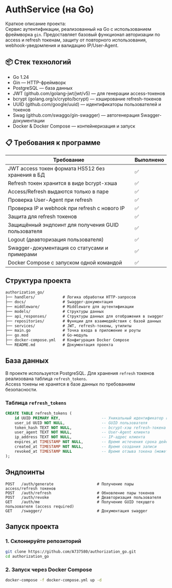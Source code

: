 # AuthService (на Go)

Краткое описание проекта:  
Сервис аутентификации, реализованный на Go с использованием фреймворка `gin`. Предоставляет базовый функционал авторизации по access и refresh токенам, защиту от повторного использования, webhook-уведомления и валидацию IP/User-Agent.

## 📦 Стек технологий

- Go 1.24
- Gin — HTTP-фреймворк
- PostgreSQL — база данных
- JWT (github.com/golang-jwt/jwt/v5) — для генерации access-токенов
- bcrypt (golang.org/x/crypto/bcrypt) — хэширование refresh-токенов
- UUID (github.com/google/uuid) — идентификаторы пользователей и токенов
- Swag (github.com/swaggo/gin-swagger) — автогенерация Swagger-документации
- Docker & Docker Compose — контейнеризация и запуск

## 📋 Требования к программе

| Требование | Выполнено |
|-----------|-----------|
| JWT access токен формата HS512 без хранения в БД | ✅ |
| Refresh токен хранится в виде bcrypt-хэша | ✅ |
| Access/Refresh выдаются только в паре | ✅ |
| Проверка User-Agent при refresh | ✅ |
| Проверка IP и webhook при refresh с нового IP | ✅ |
| Защита для refresh токенов | ✅ |
| Защищённый эндпоинт для получения GUID пользователя | ✅ |
| Logout (деавторизация пользователя) | ✅ |
| Swagger-документация со статусами и примерами | ✅ |
| Docker Compose с запуском одной командой | ✅ |

## Структура проекта
```txt
authorization_go/
├── handlers/            # Логика обработки HTTP-запросов
├── docs/                # Swagger-документация
├── middleware/          # Middleware для аутентификации 
├── models/              # Структуры данных 
├── api_responses/       # Структуры данных для отображения в swagger
├── repositories/        # Функции для взаимодействия с базой данных
├── services/            # JWT, refresh-токены, утилиты
├── main.go              # Точка входа в приложение и роуты
├── go.mod               # Go-модуль
├── docker-compose.yml   # Конфигурация Docker Compose
└── README.md            # Документация проекта
```

## База данных

В проекте используется PostgreSQL. Для хранения `refresh` токенов реализована таблица `refresh_tokens`.  
Access токены не хранятся в базе данных по требованиям безопасности.

### Таблица `refresh_tokens`

```sql
CREATE TABLE refresh_tokens (
    id UUID PRIMARY KEY,                  -- Уникальный идентификатор refresh-токена
    user_id UUID NOT NULL,                -- GUID пользователя
    token_hash TEXT NOT NULL,             -- bcrypt-хэш refresh-токена
    user_agent TEXT NOT NULL,             -- User-Agent клиента
    ip_address TEXT NOT NULL,             -- IP-адрес клиента
    expires_at TIMESTAMP NOT NULL,        -- Время истечения срока действия токена
    created_at TIMESTAMP NOT NULL,        -- Время создания записи
    revoked_at TIMESTAMP NULL             -- Время отзыва токена (может быть NULL)
);
```

## Эндпоинты

```http
POST   /auth/generate                   # Получение пары access/refresh токенов
POST   /auth/refresh                    # Обновление пары токенов
POST   /auth/revoke                     # Деавторизация пользователя
GET    /auth/me                         # Получение GUID текущего пользователя (access required)
GET    /swagger/                        # Документация swagger
```
## Запуск проекта

### 1. Склонируйте репозиторий

```bash
git clone https://github.com/A737580/authorization_go.git
cd authorization_go
```
### 2. Запуск через Docker Compose
```bash
docker-compose -f docker-compose.yml up -d
```
